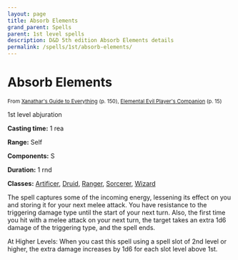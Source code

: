 ```yaml
---
layout: page
title: Absorb Elements
grand_parent: Spells
parent: 1st level spells 
description: D&D 5th edition Absorb Elements details
permalink: /spells/1st/absorb-elements/
---
```


# Absorb Elements

<small>From <a target="_blank" href="https://dnd.wizards.com/products/tabletop-games/rpg-products/xanathars-guide-everything">Xanathar's Guide to Everything</a> (p. 150), <a target="_blank" href="https://dnd.wizards.com/products/tabletop-games/rpg-products/player%E2%80%99s-companion">Elemental Evil Player's Companion</a> (p. 15)</small>


1st level abjuration

**Casting time:** 1 rea

**Range:** Self

**Components:** S 

**Duration:** 1 rnd

**Classes:** [Artificer](/classes/artificer/), [Druid](/classes/druid/), [Ranger](/classes/ranger/), [Sorcerer](/classes/sorcerer/), [Wizard](/classes/wizard/)

The spell captures some of the incoming energy, lessening its effect on you and storing it for your next melee attack. You have resistance to the triggering damage type until the start of your next turn. Also, the first time you hit with a melee attack on your next turn, the target takes an extra 1d6 damage of the triggering type, and the spell ends.

   At Higher Levels: When you cast this spell using a spell slot of 2nd level or higher, the extra damage increases by 1d6 for each slot level above 1st.